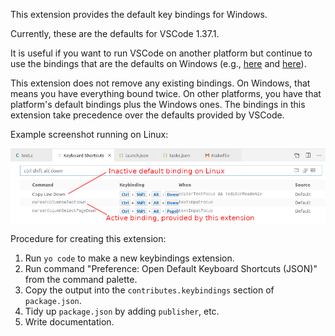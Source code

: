 This extension provides the default key bindings for Windows.

Currently, these are the defaults for VSCode 1.37.1.

It is useful if you want to run VSCode on another platform
but continue to use the bindings that are the defaults on
Windows (e.g.,
[here](https://stackoverflow.com/questions/52726849/how-to-transfer-vscode-key-mapping-on-windows-to-ubuntu)
and
[here](https://stackoverflow.com/questions/45840945/vscode-importing-keyboard-shortcuts)).

This extension does not remove any existing bindings.  On
Windows, that means you have everything bound twice.  On
other platforms, you have that platform's default bindings
plus the Windows ones.  The bindings in this extension take
precedence over the defaults provided by VSCode.

Example screenshot running on Linux:

![Screenshot of bindings](doc/bindings-screenshot.png)

Procedure for creating this extension:

1. Run `yo code` to make a new keybindings extension.
2. Run command "Preference: Open Default Keyboard Shortcuts (JSON)"
   from the command palette.
3. Copy the output into the `contributes.keybindings` section
   of `package.json`.
4. Tidy up `package.json` by adding `publisher`, etc.
5. Write documentation.
